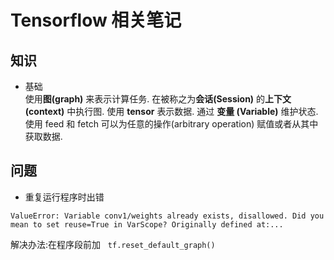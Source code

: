 # Tensorflow 相关笔记

## 知识
* 基础  
使用**图(graph)** 来表示计算任务.
在被称之为**会话(Session)** 的**上下文(context)** 中执行图.
使用 **tensor** 表示数据.
通过 **变量 (Variable)** 维护状态.
使用 feed 和 fetch 可以为任意的操作(arbitrary operation) 赋值或者从其中获取数据.  
## 问题
* 重复运行程序时出错  
```shell
ValueError: Variable conv1/weights already exists, disallowed. Did you mean to set reuse=True in VarScope? Originally defined at:...
```
解决办法:在程序段前加  
`tf.reset_default_graph()`
